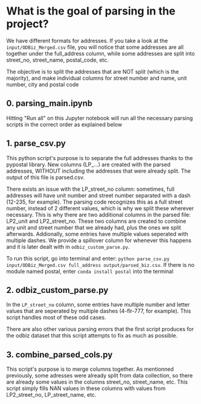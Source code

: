 # What is the goal of parsing in the project?
We have different formats for addresses. If you take a look at the `input/ODBiz_Merged.csv` file, you will notice that some addresses are all together under the full_address column, while some addresses are split into street_no, street_name, postal_code, etc. 

The objective is to split the addresses that are NOT split (which is the majority), and make individual columns for street number and name, unit number, city and postal code

## 0. parsing_main.ipynb
Hitting "Run all" on this Jupyter notebook will run all the necessary parsing scripts in the correct order as explained below

## 1. parse_csv.py
This python script's purpose is to separate the full addresses thanks to the pypostal library. New columns (LP_...) are created with the parsed addresses, WITHOUT including the addresses that were already split. The output of this file is parsed.csv. 

There exists an issue with the LP_street_no column: sometimes, full addresses will have unit number and street number separated with a dash (12-235, for example). The parsing code recognizes this as a full street number, instead of 2 different values, which is why we split these wherever necessary. This is why there are two additional columns in the parsed file: LP2_unit and LP2_street_no. These two columns are created to combine any unit and street number that we already had, plus the ones we split afterwards. Addionally, some entries have multiple values seperated with multiple dashes. We provide a spillover column for whenever this happens and it is later dealt with in `odbiz_custom_parse.py`.

To run this script, go into terminal and enter: `python parse_csv.py input/ODBiz_Merged.csv full_address output/parsed_biz.csv`. If there is no module named postal, enter `conda install postal` into the terminal

## 2. odbiz_custom_parse.py
In the `LP_street_no` column, some entries have multiple number and letter values that are seperated by multiple dashes (4-flr-777, for example). This script handles most of these odd cases.

There are also other various parsing errors that the first script produces for the odbiz dataset that this script attempts to fix as much as possible. 

## 3. combine_parsed_cols.py
This script's purpose is to merge columns together. As mentionned previously, some adresses were already split from data collection, so there are already some values in the columns street_no, street_name, etc. This script simply fills NAN values in these columns with values from LP2_street_no, LP_street_name, etc. 

